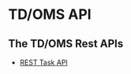 # TD/OMS API
## The TD/OMS Rest APIs  
* [REST Task API](https://editor.swagger.io/?url=https://raw.githubusercontent.com/RemainSoftware/tdomsapi/main/TaskAPI.json)
